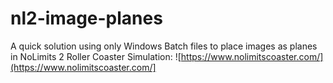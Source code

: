 # nl2-image-planes
A quick solution using only Windows Batch files to place images as planes in NoLimits 2 Roller Coaster Simulation: ![https://www.nolimitscoaster.com/](https://www.nolimitscoaster.com/]

